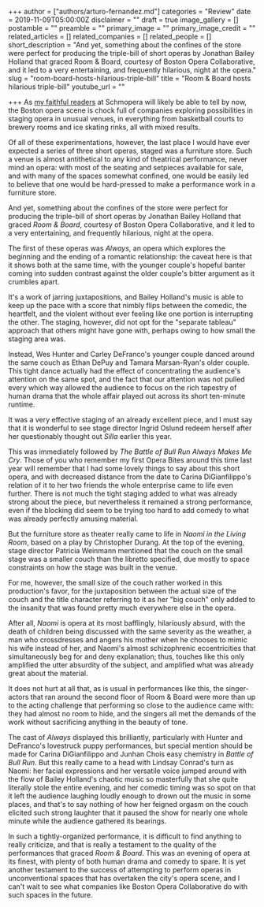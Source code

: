 +++
author = ["authors/arturo-fernandez.md"]
categories = "Review"
date = 2019-11-09T05:00:00Z
disclaimer = ""
draft = true
image_gallery = []
postamble = ""
preamble = ""
primary_image = ""
primary_image_credit = ""
related_articles = []
related_companies = []
related_people = []
short_description = "And yet, something about the confines of the store were perfect for producing the triple-bill of short operas by Jonathan Bailey Holland that graced Room & Board, courtesy of Boston Opera Collaborative, and it led to a very entertaining, and frequently hilarious, night at the opera."
slug = "room-board-hosts-hilarious-triple-bill"
title = "Room & Board hosts hilarious triple-bill"
youtube_url = ""

+++
As [my faithful readers](/authors/arturo-fernandez/) at Schmopera will likely be able to tell by now, the Boston opera scene is chock full of companies exploring possibilities in staging opera in unusual venues, in everything from basketball courts to brewery rooms and ice skating rinks, all with mixed results.

Of all of these experimentations, however, the last place I would have ever expected a series of three short operas, staged was a furniture store. Such a venue is almost antithetical to any kind of theatrical performance, never mind an opera: with most of the seating and setpieces available for sale, and with many of the spaces somewhat confined, one would be easily led to believe that one would be hard-pressed to make a performance work in a furniture store.

And yet, something about the confines of the store were perfect for producing the triple-bill of short operas by Jonathan Bailey Holland that graced _Room & Board_, courtesy of Boston Opera Collaborative, and it led to a very entertaining, and frequently hilarious, night at the opera.

The first of these operas was _Always_, an opera which explores the beginning and the ending of a romantic relationship: the caveat here is that it shows both at the same time, with the younger couple's hopeful banter coming into sudden contrast against the older couple's bitter argument as it crumbles apart.

It's a work of jarring juxtapositions, and Bailey Holland's music is able to keep up the pace with a score that nimbly flips between the comedic, the heartfelt, and the violent without ever feeling like one portion is interrupting the other. The staging, however, did not opt for the "separate tableau" approach that others might have gone with, perhaps owing to how small the staging area was.

Instead, Wes Hunter and Carley DeFranco's younger couple danced around the same couch as Ethan DePuy and Tamara Marsan-Ryan's older couple. This tight dance actually had the effect of concentrating the audience's attention on the same spot, and the fact that our attention was not pulled every which way allowed the audience to focus on the rich tapestry of human drama that the whole affair played out across its short ten-minute runtime.

It was a very effective staging of an already excellent piece, and I must say that it is wonderful to see stage director Ingrid Oslund redeem herself after her questionably thought out _Silla_ earlier this year.

This was immediately followed by _The Battle of Bull Run Always Makes Me Cry_. Those of you who remember my first Opera Bites around this time last year will remember that I had some lovely things to say about this short opera, and with decreased distance from the date to Carina DiGianfilippo's relation of it to her two friends the whole enterprise came to life even further. There is not much the tight staging added to what was already strong about the piece, but nevertheless it remained a strong performance, even if the blocking did seem to be trying too hard to add comedy to what was already perfectly amusing material.

But the furniture store as theater really came to life in _Naomi in the Living Room_, based on a play by Christopher Durang. At the top of the evening, stage director Patricia Weinmann mentioned that the couch on the small stage was a smaller couch than the libretto specified, due mostly to space constraints on how the stage was built in the venue. 

For me, however, the small size of the couch rather worked in this production's favor, for the juxtaposition between the actual size of the couch and the title character referring to it as her "big couch" only added to the insanity that was found pretty much everywhere else in the opera. 

After all, _Naomi_ is opera at its most bafflingly, hilariously absurd, with the death of children being discussed with the same severity as the weather, a man who crossdresses and angers his mother when he chooses to mimic his wife instead of her, and Naomi's almost schizophrenic eccentricities that simultaneously beg for and deny explanation; thus, touches like this only amplified the utter absurdity of the subject, and amplified what was already great about the material.

It does not hurt at all that, as is usual in performances like this, the singer-actors that ran around the second floor of Room & Board were more than up to the acting challenge that performing so close to the audience came with: they had almost no room to hide, and the singers all met the demands of the work without sacrificing anything in the beauty of tone. 

The cast of _Always_ displayed this brilliantly, particularly with Hunter and DeFranco's lovestruck puppy performances, but special mention should be made for Carina DiGianfilippo and Junhan Chois easy chemistry in _Battle of Bull Run_. But this really came to a head with Lindsay Conrad's turn as Naomi: her facial expressions and her versatile voice jumped around with the flow of Bailey Holland's chaotic music so masterfully that she quite literally stole the entire evening, and her comedic timing was so spot on that it left the audience laughing loudly enough to drown out the music in some places, and that's to say nothing of how her feigned orgasm on the couch elicited such strong laughter that it paused the show for nearly one whole minute while the audience gathered its bearings.

In such a tightly-organized performance, it is difficult to find anything to really criticize, and that is really a testament to the quality of the performances that graced _Room & Board_. This was an evening of opera at its finest, with plenty of both human drama and comedy to spare. It is yet another testament to the success of attempting to perform operas in unconventional spaces that has overtaken the city's opera scene, and I can't wait to see what companies like Boston Opera Collaborative do with such spaces in the future.